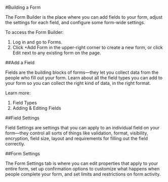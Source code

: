 #Building a Form

The Form Builder is the place where you can add fields to your form, adjust the settings for each field, and configure some form-wide settings.

To access the Form Builder:

1. Log in and go to Forms.
2. Click +Add Form in the upper-right corner to create a new form, or click Edit next to any existing form on the page.

##Add a Field

Fields are the building blocks of forms—they let you collect data from the people who fill out your form. Learn about all the field types you can add to your form so you can collect the right kind of data, in the right format.

Learn more:

1. Field Types
2. Adding & Editing Fields

##Field Settings

Field Settings are settings that you can apply to an individual field on your form—they control all sorts of things like validation, format, visibility, encryption, field size, layout and requirements for filling out the field correctly.

##Form Settings

The Form Settings tab is where you can edit properties that apply to your entire form, set up confirmation options to customize what happens when people complete your form, and set limits and restrictions on form activity.